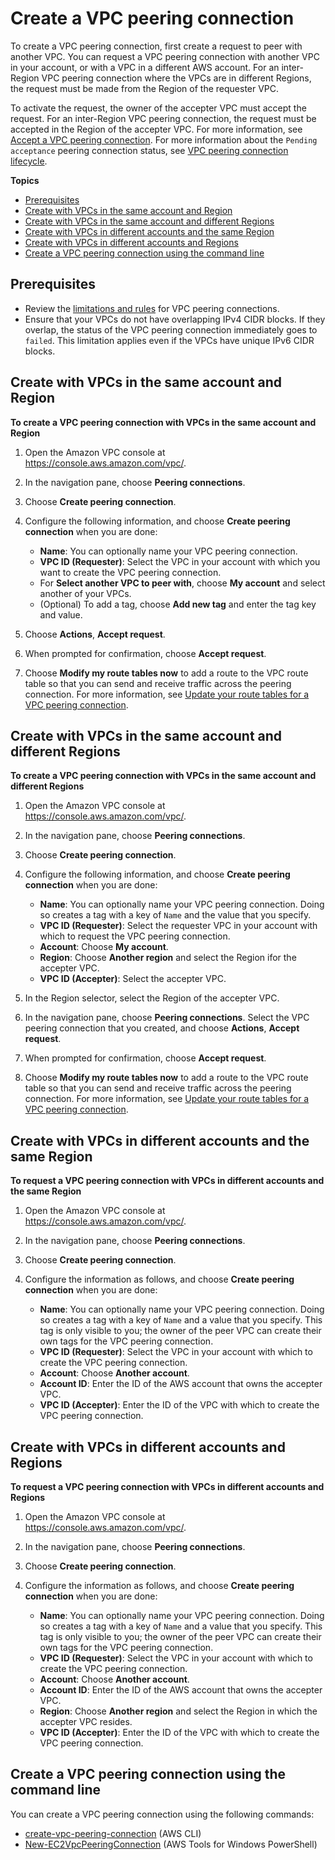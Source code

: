 # Create a VPC peering connection<a name="create-vpc-peering-connection"></a>

To create a VPC peering connection, first create a request to peer with another VPC\. You can request a VPC peering connection with another VPC in your account, or with a VPC in a different AWS account\. For an inter\-Region VPC peering connection where the VPCs are in different Regions, the request must be made from the Region of the requester VPC\.

To activate the request, the owner of the accepter VPC must accept the request\. For an inter\-Region VPC peering connection, the request must be accepted in the Region of the accepter VPC\. For more information, see [Accept a VPC peering connection](accept-vpc-peering-connection.md)\. For more information about the `Pending acceptance` peering connection status, see [VPC peering connection lifecycle](vpc-peering-basics.md#vpc-peering-lifecycle)\.

**Topics**
+ [Prerequisites](#vpc-peering-connection-prerequisites)
+ [Create with VPCs in the same account and Region](#same-account-same-region)
+ [Create with VPCs in the same account and different Regions](#same-account-different-region)
+ [Create with VPCs in different accounts and the same Region](#different-account-same-region)
+ [Create with VPCs in different accounts and Regions](#different-account-different-region)
+ [Create a VPC peering connection using the command line](#create-vpc-peering-connection-command-line)

## Prerequisites<a name="vpc-peering-connection-prerequisites"></a>
+ Review the [limitations and rules](vpc-peering-basics.md#vpc-peering-limitations) for VPC peering connections\.
+ Ensure that your VPCs do not have overlapping IPv4 CIDR blocks\. If they overlap, the status of the VPC peering connection immediately goes to `failed`\. This limitation applies even if the VPCs have unique IPv6 CIDR blocks\.

## Create with VPCs in the same account and Region<a name="same-account-same-region"></a>

**To create a VPC peering connection with VPCs in the same account and Region**

1. Open the Amazon VPC console at [https://console\.aws\.amazon\.com/vpc/](https://console.aws.amazon.com/vpc/)\.

1. In the navigation pane, choose **Peering connections**\.

1. Choose **Create peering connection**\.

1. Configure the following information, and choose **Create peering connection** when you are done:
   + **Name**: You can optionally name your VPC peering connection\. 
   + **VPC ID \(Requester\)**: Select the VPC in your account with which you want to create the VPC peering connection\. 
   + For **Select another VPC to peer with**, choose **My account** and select another of your VPCs\.
   + \(Optional\) To add a tag, choose **Add new tag** and enter the tag key and value\.

1. Choose **Actions**, **Accept request**\.

1. When prompted for confirmation, choose **Accept request**\.

1. Choose **Modify my route tables now** to add a route to the VPC route table so that you can send and receive traffic across the peering connection\. For more information, see [Update your route tables for a VPC peering connection](vpc-peering-routing.md)\.

## Create with VPCs in the same account and different Regions<a name="same-account-different-region"></a>

**To create a VPC peering connection with VPCs in the same account and different Regions**

1. Open the Amazon VPC console at [https://console\.aws\.amazon\.com/vpc/](https://console.aws.amazon.com/vpc/)\.

1. In the navigation pane, choose **Peering connections**\.

1. Choose **Create peering connection**\.

1. Configure the following information, and choose **Create peering connection** when you are done:
   + **Name**: You can optionally name your VPC peering connection\. Doing so creates a tag with a key of `Name` and the value that you specify\. 
   + **VPC ID \(Requester\)**: Select the requester VPC in your account with which to request the VPC peering connection\.
   + **Account**: Choose **My account**\.
   + **Region**: Choose **Another region** and select the Region ifor the accepter VPC\.
   + **VPC ID \(Accepter\)**: Select the accepter VPC\.

1. In the Region selector, select the Region of the accepter VPC\.

1. In the navigation pane, choose **Peering connections**\. Select the VPC peering connection that you created, and choose **Actions**, **Accept request**\.

1. When prompted for confirmation, choose **Accept request**\.

1. Choose **Modify my route tables now** to add a route to the VPC route table so that you can send and receive traffic across the peering connection\. For more information, see [Update your route tables for a VPC peering connection](vpc-peering-routing.md)\.

## Create with VPCs in different accounts and the same Region<a name="different-account-same-region"></a>

**To request a VPC peering connection with VPCs in different accounts and the same Region**

1. Open the Amazon VPC console at [https://console\.aws\.amazon\.com/vpc/](https://console.aws.amazon.com/vpc/)\.

1. In the navigation pane, choose **Peering connections**\.

1. Choose **Create peering connection**\.

1. Configure the information as follows, and choose **Create peering connection** when you are done:
   + **Name**: You can optionally name your VPC peering connection\. Doing so creates a tag with a key of `Name` and a value that you specify\. This tag is only visible to you; the owner of the peer VPC can create their own tags for the VPC peering connection\.
   + **VPC ID \(Requester\)**: Select the VPC in your account with which to create the VPC peering connection\. 
   + **Account**: Choose **Another account**\.
   + **Account ID**: Enter the ID of the AWS account that owns the accepter VPC\.
   + **VPC ID \(Accepter\)**: Enter the ID of the VPC with which to create the VPC peering connection\.

## Create with VPCs in different accounts and Regions<a name="different-account-different-region"></a>

**To request a VPC peering connection with VPCs in different accounts and Regions**

1. Open the Amazon VPC console at [https://console\.aws\.amazon\.com/vpc/](https://console.aws.amazon.com/vpc/)\.

1. In the navigation pane, choose **Peering connections**\.

1. Choose **Create peering connection**\.

1. Configure the information as follows, and choose **Create peering connection** when you are done:
   + **Name**: You can optionally name your VPC peering connection\. Doing so creates a tag with a key of `Name` and a value that you specify\. This tag is only visible to you; the owner of the peer VPC can create their own tags for the VPC peering connection\.
   + **VPC ID \(Requester\)**: Select the VPC in your account with which to create the VPC peering connection\. 
   + **Account**: Choose **Another account**\.
   + **Account ID**: Enter the ID of the AWS account that owns the accepter VPC\.
   + **Region**: Choose **Another region** and select the Region in which the accepter VPC resides\.
   + **VPC ID \(Accepter\)**: Enter the ID of the VPC with which to create the VPC peering connection\.

## Create a VPC peering connection using the command line<a name="create-vpc-peering-connection-command-line"></a>

You can create a VPC peering connection using the following commands:
+ [create\-vpc\-peering\-connection](https://docs.aws.amazon.com/cli/latest/reference/ec2/create-vpc-peering-connection.html) \(AWS CLI\)
+ [New\-EC2VpcPeeringConnection](https://docs.aws.amazon.com/powershell/latest/reference/items/New-EC2VpcPeeringConnection.html) \(AWS Tools for Windows PowerShell\)